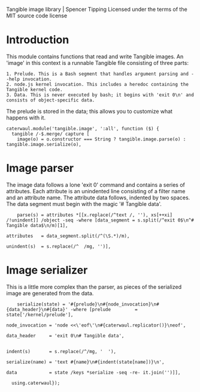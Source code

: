 Tangible image library | Spencer Tipping
Licensed under the terms of the MIT source code license

# Introduction

This module contains functions that read and write Tangible images. An 'image' in this context is a runnable Tangible file consisting of three parts:

    1. Prelude. This is a Bash segment that handles argument parsing and --help invocation.
    2. node.js kernel invocation. This includes a heredoc containing the Tangible kernel code.
    3. Data. This is never executed by bash; it begins with 'exit 0\n' and consists of object-specific data.

The prelude is stored in the data; this allows you to customize what happens with it.

    caterwaul.module('tangible.image', ':all', function ($) {
      tangible /-$.merge/ capture [
        image(o) = o.constructor === String ? tangible.image.parse(o) : tangible.image.serialize(o),

# Image parser

The image data follows a lone 'exit 0' command and contains a series of attributes. Each attribute is an unindented line consisting of a filter name and an attribute name. The attribute data
follows, indented by two spaces. The data segment must begin with the magic '# Tangible data'.

        parse(s) = attributes *[[x.replace(/^text /, ''), xs[++xi] /!unindent]] /object -seq -where [data_segment = s.split(/^exit 0$\n^# Tangible data$\n/m)[1],
                                                                                                     attributes   = data_segment.split(/^(\S.*)/m),
                                                                                                     unindent(s)  = s.replace(/^  /mg, '')],

# Image serializer

This is a little more complex than the parser, as pieces of the serialized image are generated from the data.

        serialize(state) = '#{prelude}\n#{node_invocation}\n#{data_header}\n#{data}' -where [prelude         = state['/kernel/prelude'],
                                                                                             node_invocation = 'node <<\'eof\'\n#{caterwaul.replicator()}\neof',
                                                                                             data_header     = 'exit 0\n# Tangible data',

                                                                                             indent(s)       = s.replace(/^/mg, '  '),
                                                                                             serialize(name) = 'text #{name}\n#{indent(state[name])}\n',
                                                                                             data            = state /keys *serialize -seq -re- it.join('')]],

      using.caterwaul});